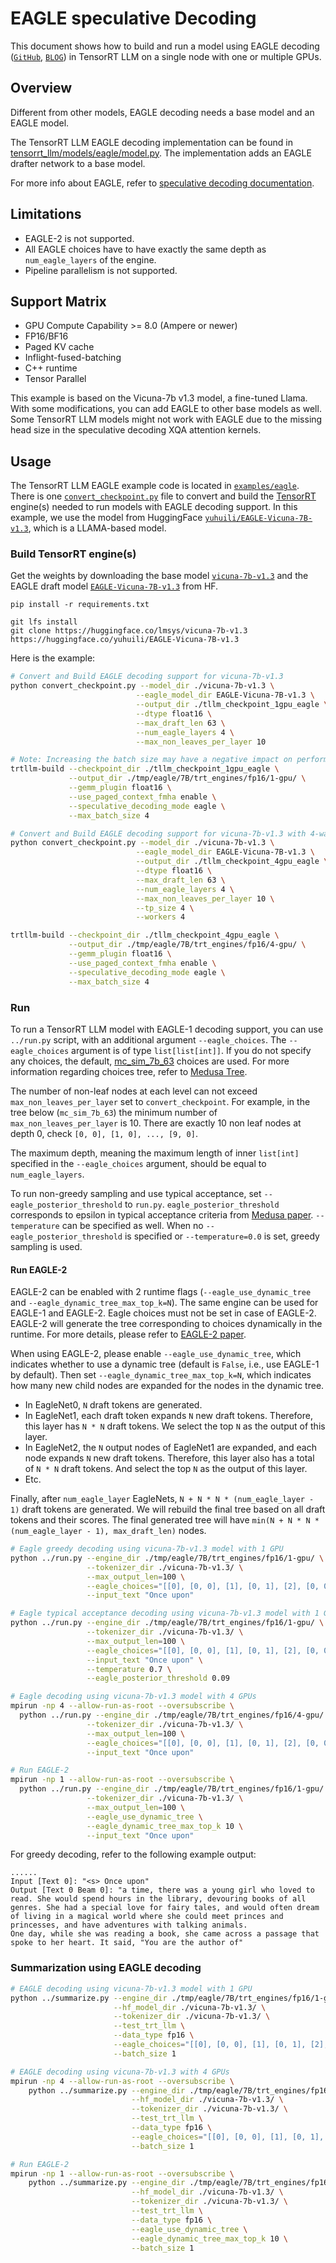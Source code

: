 # EAGLE speculative Decoding

This document shows how to build and run a model using EAGLE decoding ([`GitHub`](https://github.com/SafeAILab/EAGLE/tree/main), [`BLOG`](https://sites.google.com/view/eagle-llm)) in TensorRT LLM on a single node with one or multiple GPUs.

## Overview
Different from other models, EAGLE decoding needs a base model and an EAGLE model.

The TensorRT LLM EAGLE decoding implementation can be found in [tensorrt_llm/models/eagle/model.py](../../tensorrt_llm/models/eagle/model.py).
The implementation adds an EAGLE drafter network to a base model.

For more info about EAGLE, refer to [speculative decoding documentation](https://nvidia.github.io/TensorRT-LLM/advanced/speculative-decoding.html).

## Limitations
  * EAGLE-2 is not supported.
  * All EAGLE choices have to have exactly the same depth as `num_eagle_layers` of the engine.
  * Pipeline parallelism is not supported.

## Support Matrix
  * GPU Compute Capability >= 8.0 (Ampere or newer)
  * FP16/BF16
  * Paged KV cache
  * Inflight-fused-batching
  * C++ runtime
  * Tensor Parallel

This example is based on the Vicuna-7b v1.3 model, a fine-tuned Llama. With some modifications, you can add EAGLE to other base models as well. Some TensorRT LLM models might not work with EAGLE due to the missing head size in the speculative decoding XQA attention kernels.

## Usage
The TensorRT LLM EAGLE example code is located in [`examples/eagle`](./). There is one [`convert_checkpoint.py`](./convert_checkpoint.py) file to convert and build the [TensorRT](https://developer.nvidia.com/tensorrt) engine(s) needed to run models with EAGLE decoding support.
In this example, we use the model from HuggingFace [`yuhuili/EAGLE-Vicuna-7B-v1.3`](https://huggingface.co/yuhuili/EAGLE-Vicuna-7B-v1.3), which is a LLAMA-based model.

### Build TensorRT engine(s)
Get the weights by downloading the base model [`vicuna-7b-v1.3`](https://huggingface.co/lmsys/vicuna-7b-v1.3) and the EAGLE draft model [`EAGLE-Vicuna-7B-v1.3`](https://huggingface.co/yuhuili/EAGLE-Vicuna-7B-v1.3) from HF.

```
pip install -r requirements.txt

git lfs install
git clone https://huggingface.co/lmsys/vicuna-7b-v1.3
https://huggingface.co/yuhuili/EAGLE-Vicuna-7B-v1.3
```

Here is the example:
```bash
# Convert and Build EAGLE decoding support for vicuna-7b-v1.3
python convert_checkpoint.py --model_dir ./vicuna-7b-v1.3 \
                            --eagle_model_dir EAGLE-Vicuna-7B-v1.3 \
                            --output_dir ./tllm_checkpoint_1gpu_eagle \
                            --dtype float16 \
                            --max_draft_len 63 \
                            --num_eagle_layers 4 \
                            --max_non_leaves_per_layer 10

# Note: Increasing the batch size may have a negative impact on performance
trtllm-build --checkpoint_dir ./tllm_checkpoint_1gpu_eagle \
             --output_dir ./tmp/eagle/7B/trt_engines/fp16/1-gpu/ \
             --gemm_plugin float16 \
             --use_paged_context_fmha enable \
             --speculative_decoding_mode eagle \
             --max_batch_size 4

# Convert and Build EAGLE decoding support for vicuna-7b-v1.3 with 4-way tensor parallelism.
python convert_checkpoint.py --model_dir ./vicuna-7b-v1.3 \
                            --eagle_model_dir EAGLE-Vicuna-7B-v1.3 \
                            --output_dir ./tllm_checkpoint_4gpu_eagle \
                            --dtype float16 \
                            --max_draft_len 63 \
                            --num_eagle_layers 4 \
                            --max_non_leaves_per_layer 10 \
                            --tp_size 4 \
                            --workers 4

trtllm-build --checkpoint_dir ./tllm_checkpoint_4gpu_eagle \
             --output_dir ./tmp/eagle/7B/trt_engines/fp16/4-gpu/ \
             --gemm_plugin float16 \
             --use_paged_context_fmha enable \
             --speculative_decoding_mode eagle \
             --max_batch_size 4
```

### Run

To run a TensorRT LLM model with EAGLE-1 decoding support, you can use `../run.py` script, with an additional argument
`--eagle_choices`.
The `--eagle_choices` argument is of type `list[list[int]]`. If you do not specify any choices, the
default, [mc_sim_7b_63](https://github.com/FasterDecoding/Medusa/blob/main/medusa/model/medusa_choices.py#L1) choices
are used. For more information regarding choices tree, refer
to [Medusa Tree](https://nvidia.github.io/TensorRT-LLM/advanced/speculative-decoding.html#medusa-tree).

The number of non-leaf nodes at each level can not exceed `max_non_leaves_per_layer` set
to `convert_checkpoint`. For example, in the tree below (`mc_sim_7b_63`) the minimum number of
`max_non_leaves_per_layer` is 10. There are exactly 10 non leaf nodes at depth 0, check `[0, 0], [1, 0], ..., [9, 0]`.

The maximum depth, meaning the maximum length of inner `list[int]` specified in the `--eagle_choices` argument, should
be equal to `num_eagle_layers`.

To run non-greedy sampling and use typical acceptance, set `--eagle_posterior_threshold` to `run.py`. `eagle_posterior_threshold` corresponds to epsilon in typical acceptance criteria from [Medusa paper](https://arxiv.org/pdf/2401.10774).
`--temperature` can be specified as well. When no `--eagle_posterior_threshold` is specified or `--temperature=0.0` is set, greedy sampling is used.

#### Run EAGLE-2

EAGLE-2 can be enabled with 2 runtime flags (`--eagle_use_dynamic_tree` and `--eagle_dynamic_tree_max_top_k=N`). The same engine can be used for EAGLE-1 and EAGLE-2. Eagle choices must not be set in case of EAGLE-2. EAGLE-2 will generate the tree corresponding to choices dynamically in the runtime. For more details, please refer to [EAGLE-2 paper](https://arxiv.org/pdf/2406.16858).

When using EAGLE-2, please enable `--eagle_use_dynamic_tree`, which indicates whether to use a dynamic tree (default is `False`, i.e., use EAGLE-1 by default). Then set `--eagle_dynamic_tree_max_top_k=N`, which indicates how many new child nodes are expanded for the nodes in the dynamic tree.
- In EagleNet0, `N` draft tokens are generated.
- In EagleNet1, each draft token expands `N` new draft tokens. Therefore, this layer has `N * N` draft tokens. We select the top `N` as the output of this layer.
- In EagleNet2, the `N` output nodes of EagleNet1 are expanded, and each node expands `N` new draft tokens. Therefore, this layer also has a total of `N * N` draft tokens. And select the top `N` as the output of this layer.
- Etc.

Finally, after `num_eagle_layer` EagleNets, `N + N * N * (num_eagle_layer - 1)` draft tokens are generated. We will rebuild the final tree based on all draft tokens and their scores. The final generated tree will have `min(N + N * N * (num_eagle_layer - 1), max_draft_len)` nodes.



```bash
# Eagle greedy decoding using vicuna-7b-v1.3 model with 1 GPU
python ../run.py --engine_dir ./tmp/eagle/7B/trt_engines/fp16/1-gpu/ \
                 --tokenizer_dir ./vicuna-7b-v1.3/ \
                 --max_output_len=100 \
                 --eagle_choices="[[0], [0, 0], [1], [0, 1], [2], [0, 0, 0], [1, 0], [0, 2], [3], [0, 3], [4], [0, 4], [2, 0], [0, 5], [0, 0, 1], [5], [0, 6], [6], [0, 7], [0, 1, 0], [1, 1], [7], [0, 8], [0, 0, 2], [3, 0], [0, 9], [8], [9], [1, 0, 0], [0, 2, 0], [1, 2], [0, 0, 3], [4, 0], [2, 1], [0, 0, 4], [0, 0, 5], [0, 0, 0, 0], [0, 1, 1], [0, 0, 6], [0, 3, 0], [5, 0], [1, 3], [0, 0, 7], [0, 0, 8], [0, 0, 9], [6, 0], [0, 4, 0], [1, 4], [7, 0], [0, 1, 2], [2, 0, 0], [3, 1], [2, 2], [8, 0], [0, 5, 0], [1, 5], [1, 0, 1], [0, 2, 1], [9, 0], [0, 6, 0], [0, 0, 0, 1], [1, 6], [0, 7, 0]]" \
                 --input_text "Once upon"

# Eagle typical acceptance decoding using vicuna-7b-v1.3 model with 1 GPU
python ../run.py --engine_dir ./tmp/eagle/7B/trt_engines/fp16/1-gpu/ \
                 --tokenizer_dir ./vicuna-7b-v1.3/ \
                 --max_output_len=100 \
                 --eagle_choices="[[0], [0, 0], [1], [0, 1], [2], [0, 0, 0], [1, 0], [0, 2], [3], [0, 3], [4], [0, 4], [2, 0], [0, 5], [0, 0, 1], [5], [0, 6], [6], [0, 7], [0, 1, 0], [1, 1], [7], [0, 8], [0, 0, 2], [3, 0], [0, 9], [8], [9], [1, 0, 0], [0, 2, 0], [1, 2], [0, 0, 3], [4, 0], [2, 1], [0, 0, 4], [0, 0, 5], [0, 0, 0, 0], [0, 1, 1], [0, 0, 6], [0, 3, 0], [5, 0], [1, 3], [0, 0, 7], [0, 0, 8], [0, 0, 9], [6, 0], [0, 4, 0], [1, 4], [7, 0], [0, 1, 2], [2, 0, 0], [3, 1], [2, 2], [8, 0], [0, 5, 0], [1, 5], [1, 0, 1], [0, 2, 1], [9, 0], [0, 6, 0], [0, 0, 0, 1], [1, 6], [0, 7, 0]]" \
                 --input_text "Once upon" \
                 --temperature 0.7 \
                 --eagle_posterior_threshold 0.09

# Eagle decoding using vicuna-7b-v1.3 model with 4 GPUs
mpirun -np 4 --allow-run-as-root --oversubscribe \
  python ../run.py --engine_dir ./tmp/eagle/7B/trt_engines/fp16/4-gpu/ \
                 --tokenizer_dir ./vicuna-7b-v1.3/ \
                 --max_output_len=100 \
                 --eagle_choices="[[0], [0, 0], [1], [0, 1], [2], [0, 0, 0], [1, 0], [0, 2], [3], [0, 3], [4], [0, 4], [2, 0], [0, 5], [0, 0, 1], [5], [0, 6], [6], [0, 7], [0, 1, 0], [1, 1], [7], [0, 8], [0, 0, 2], [3, 0], [0, 9], [8], [9], [1, 0, 0], [0, 2, 0], [1, 2], [0, 0, 3], [4, 0], [2, 1], [0, 0, 4], [0, 0, 5], [0, 0, 0, 0], [0, 1, 1], [0, 0, 6], [0, 3, 0], [5, 0], [1, 3], [0, 0, 7], [0, 0, 8], [0, 0, 9], [6, 0], [0, 4, 0], [1, 4], [7, 0], [0, 1, 2], [2, 0, 0], [3, 1], [2, 2], [8, 0], [0, 5, 0], [1, 5], [1, 0, 1], [0, 2, 1], [9, 0], [0, 6, 0], [0, 0, 0, 1], [1, 6], [0, 7, 0]]" \
                 --input_text "Once upon"

# Run EAGLE-2
mpirun -np 1 --allow-run-as-root --oversubscribe \
  python ../run.py --engine_dir ./tmp/eagle/7B/trt_engines/fp16/1-gpu/ \
                 --tokenizer_dir ./vicuna-7b-v1.3/ \
                 --max_output_len=100 \
                 --eagle_use_dynamic_tree \
                 --eagle_dynamic_tree_max_top_k 10 \
                 --input_text "Once upon"
```

For greedy decoding, refer to the following example output:
```text
......
Input [Text 0]: "<s> Once upon"
Output [Text 0 Beam 0]: "a time, there was a young girl who loved to read. She would spend hours in the library, devouring books of all genres. She had a special love for fairy tales, and would often dream of living in a magical world where she could meet princes and princesses, and have adventures with talking animals.
One day, while she was reading a book, she came across a passage that spoke to her heart. It said, "You are the author of"
```

### Summarization using EAGLE decoding
```bash
# EAGLE decoding using vicuna-7b-v1.3 model with 1 GPU
python ../summarize.py --engine_dir ./tmp/eagle/7B/trt_engines/fp16/1-gpu/ \
                       --hf_model_dir ./vicuna-7b-v1.3/ \
                       --tokenizer_dir ./vicuna-7b-v1.3/ \
                       --test_trt_llm \
                       --data_type fp16 \
                       --eagle_choices="[[0], [0, 0], [1], [0, 1], [2], [0, 0, 0], [1, 0], [0, 2], [3], [0, 3], [4], [0, 4], [2, 0], [0, 5], [0, 0, 1], [5], [0, 6], [6], [0, 7], [0, 1, 0], [1, 1], [7], [0, 8], [0, 0, 2], [3, 0], [0, 9], [8], [9], [1, 0, 0], [0, 2, 0], [1, 2], [0, 0, 3], [4, 0], [2, 1], [0, 0, 4], [0, 0, 5], [0, 0, 0, 0], [0, 1, 1], [0, 0, 6], [0, 3, 0], [5, 0], [1, 3], [0, 0, 7], [0, 0, 8], [0, 0, 9], [6, 0], [0, 4, 0], [1, 4], [7, 0], [0, 1, 2], [2, 0, 0], [3, 1], [2, 2], [8, 0], [0, 5, 0], [1, 5], [1, 0, 1], [0, 2, 1], [9, 0], [0, 6, 0], [0, 0, 0, 1], [1, 6], [0, 7, 0]]" \
                       --batch_size 1

# EAGLE decoding using vicuna-7b-v1.3 with 4 GPUs
mpirun -np 4 --allow-run-as-root --oversubscribe \
    python ../summarize.py --engine_dir ./tmp/eagle/7B/trt_engines/fp16/4-gpu/ \
                           --hf_model_dir ./vicuna-7b-v1.3/ \
                           --tokenizer_dir ./vicuna-7b-v1.3/ \
                           --test_trt_llm \
                           --data_type fp16 \
                           --eagle_choices="[[0], [0, 0], [1], [0, 1], [2], [0, 0, 0], [1, 0], [0, 2], [3], [0, 3], [4], [0, 4], [2, 0], [0, 5], [0, 0, 1], [5], [0, 6], [6], [0, 7], [0, 1, 0], [1, 1], [7], [0, 8], [0, 0, 2], [3, 0], [0, 9], [8], [9], [1, 0, 0], [0, 2, 0], [1, 2], [0, 0, 3], [4, 0], [2, 1], [0, 0, 4], [0, 0, 5], [0, 0, 0, 0], [0, 1, 1], [0, 0, 6], [0, 3, 0], [5, 0], [1, 3], [0, 0, 7], [0, 0, 8], [0, 0, 9], [6, 0], [0, 4, 0], [1, 4], [7, 0], [0, 1, 2], [2, 0, 0], [3, 1], [2, 2], [8, 0], [0, 5, 0], [1, 5], [1, 0, 1], [0, 2, 1], [9, 0], [0, 6, 0], [0, 0, 0, 1], [1, 6], [0, 7, 0]]" \
                           --batch_size 1

# Run EAGLE-2
mpirun -np 1 --allow-run-as-root --oversubscribe \
    python ../summarize.py --engine_dir ./tmp/eagle/7B/trt_engines/fp16/1-gpu/ \
                           --hf_model_dir ./vicuna-7b-v1.3/ \
                           --tokenizer_dir ./vicuna-7b-v1.3/ \
                           --test_trt_llm \
                           --data_type fp16 \
                           --eagle_use_dynamic_tree \
                           --eagle_dynamic_tree_max_top_k 10 \
                           --batch_size 1

```
